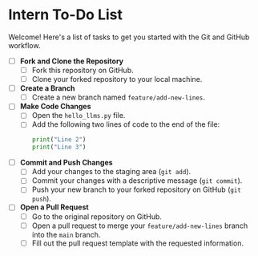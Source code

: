 # Intern To-Do List

Welcome! Here's a list of tasks to get you started with the Git and GitHub workflow.

- [ ] **Fork and Clone the Repository**
    - [ ] Fork this repository on GitHub.
    - [ ] Clone your forked repository to your local machine.

- [ ] **Create a Branch**
    - [ ] Create a new branch named `feature/add-new-lines`.

- [ ] **Make Code Changes**
    - [ ] Open the `hello_llms.py` file.
    - [ ] Add the following two lines of code to the end of the file:
      ```python
      print("Line 2")
      print("Line 3")
      ```

- [ ] **Commit and Push Changes**
    - [ ] Add your changes to the staging area (`git add`).
    - [ ] Commit your changes with a descriptive message (`git commit`).
    - [ ] Push your new branch to your forked repository on GitHub (`git push`).

- [ ] **Open a Pull Request**
    - [ ] Go to the original repository on GitHub.
    - [ ] Open a pull request to merge your `feature/add-new-lines` branch into the `main` branch.
    - [ ] Fill out the pull request template with the requested information.
